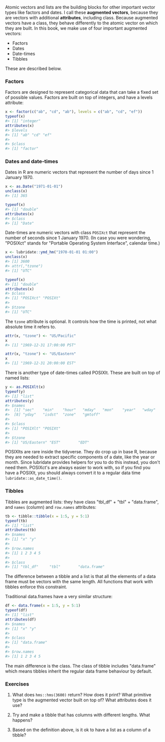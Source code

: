 
Atomic vectors and lists are the building blocks for other important vector types like factors and dates. I call these __augmented vectors__, because they are vectors with additional __attributes__, including class. Because augmented vectors have a class, they behave differently to the atomic vector on which they are built. In this book, we make use of four important augmented vectors:

* Factors
* Dates 
* Date-times
* Tibbles

These are described below.

### Factors

Factors are designed to represent categorical data that can take a fixed set of possible values. Factors are built on top of integers, and have a levels attribute:


```r
x <- factor(c("ab", "cd", "ab"), levels = c("ab", "cd", "ef"))
typeof(x)
#> [1] "integer"
attributes(x)
#> $levels
#> [1] "ab" "cd" "ef"
#> 
#> $class
#> [1] "factor"
```

### Dates and date-times

Dates in R are numeric vectors that represent the number of days since 1 January 1970.


```r
x <- as.Date("1971-01-01")
unclass(x)
#> [1] 365

typeof(x)
#> [1] "double"
attributes(x)
#> $class
#> [1] "Date"
```

Date-times are numeric vectors with class `POSIXct` that represent the number of seconds since 1 January 1970. (In case you were wondering, "POSIXct" stands for "Portable Operating System Interface", calendar time.)


```r
x <- lubridate::ymd_hm("1970-01-01 01:00")
unclass(x)
#> [1] 3600
#> attr(,"tzone")
#> [1] "UTC"

typeof(x)
#> [1] "double"
attributes(x)
#> $class
#> [1] "POSIXct" "POSIXt" 
#> 
#> $tzone
#> [1] "UTC"
```

The `tzone` attribute is optional. It controls how the time is printed, not what absolute time it refers to.


```r
attr(x, "tzone") <- "US/Pacific"
x
#> [1] "1969-12-31 17:00:00 PST"

attr(x, "tzone") <- "US/Eastern"
x
#> [1] "1969-12-31 20:00:00 EST"
```

There is another type of date-times called POSIXlt. These are built on top of named lists:


```r
y <- as.POSIXlt(x)
typeof(y)
#> [1] "list"
attributes(y)
#> $names
#>  [1] "sec"    "min"    "hour"   "mday"   "mon"    "year"   "wday"  
#>  [8] "yday"   "isdst"  "zone"   "gmtoff"
#> 
#> $class
#> [1] "POSIXlt" "POSIXt" 
#> 
#> $tzone
#> [1] "US/Eastern" "EST"        "EDT"
```

POSIXlts are rare inside the tidyverse. They do crop up in base R, because they are needed to extract specific components of a date, like the year or month. Since lubridate provides helpers for you to do this instead, you don't need them. POSIXct's are always easier to work with, so if you find you have a POSIXlt, you should always convert it to a regular data time `lubridate::as_date_time()`.

### Tibbles

Tibbles are augmented lists: they have class "tbl_df" + "tbl" + "data.frame", and `names` (column) and `row.names` attributes:


```r
tb <- tibble::tibble(x = 1:5, y = 5:1)
typeof(tb)
#> [1] "list"
attributes(tb)
#> $names
#> [1] "x" "y"
#> 
#> $row.names
#> [1] 1 2 3 4 5
#> 
#> $class
#> [1] "tbl_df"     "tbl"        "data.frame"
```

The difference between a tibble and a list is that all the elements of a data frame must be vectors with the same length. All functions that work with tibbles enforce this constraint.

Traditional data.frames have a very similar structure:


```r
df <- data.frame(x = 1:5, y = 5:1)
typeof(df)
#> [1] "list"
attributes(df)
#> $names
#> [1] "x" "y"
#> 
#> $class
#> [1] "data.frame"
#> 
#> $row.names
#> [1] 1 2 3 4 5
```

The main difference is the class. The class of tibble includes "data.frame" which means tibbles inherit the regular data frame behaviour by default.

### Exercises

1.  What does `hms::hms(3600)` return? How does it print? What primitive
    type is the augmented vector built on top of? What attributes does it 
    use?
    
1.  Try and make a tibble that has columns with different lengths. What
    happens?

1.  Based on the definition above, is it ok to have a list as a
    column of a tibble?